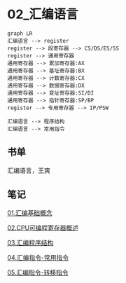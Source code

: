 # 02_汇编语言

```mermaid
graph LR
汇编语言 --> register
register --> 段寄存器 --> CS/DS/ES/SS
register --> 通用寄存器 
通用寄存器 --> 累加寄存器:AX
通用寄存器 --> 基址寄存器:BX
通用寄存器 --> 计数寄存器:CX
通用寄存器 --> 数据寄存器:DX
通用寄存器 --> 变址寄存器:SI/DI
通用寄存器 --> 指针寄存器:SP/BP
register --> 专用寄存器 --> IP/PSW

汇编语言 --> 程序结构
汇编语言 --> 常用指令
```

## 书单

汇编语言，王爽

## 笔记


[01.汇编基础概念](01.汇编基础概念.md)

[02.CPU可编程寄存器概述](02.CPU可编程寄存器概述.md)

[03.汇编程序结构](03.汇编程序结构.md)

[04.汇编指令-常用指令](04.汇编指令-常用指令.md)

[05.汇编指令-转移指令](05.汇编指令-转移指令.md)

